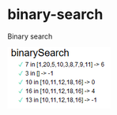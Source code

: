 # binary-search
Binary search

![tests](https://github.com/tokhichevsky/binary-search/blob/master/binary-search-test.png)
